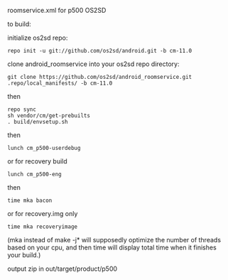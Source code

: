 roomservice.xml for p500 OS2SD

to build:

initialize os2sd repo:

    repo init -u git://github.com/os2sd/android.git -b cm-11.0

clone android_roomservice into your os2sd repo directory:

    git clone https://github.com/os2sd/android_roomservice.git .repo/local_manifests/ -b cm-11.0

then

    repo sync
    sh vendor/cm/get-prebuilts
    . build/envsetup.sh

then

    lunch cm_p500-userdebug

or  for recovery build

    lunch cm_p500-eng

then

    time mka bacon

or  for recovery.img only

    time mka recoveryimage

(mka instead of make -j* will supposedly optimize the number of threads based on your cpu, and then time will display total time when it finishes your build.)

output zip in out/target/product/p500
